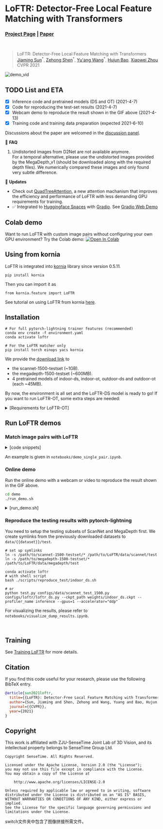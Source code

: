 # LoFTR: Detector-Free Local Feature Matching with Transformers
### [Project Page](https://zju3dv.github.io/loftr) | [Paper](https://arxiv.org/pdf/2104.00680.pdf)
<br/>

> LoFTR: Detector-Free Local Feature Matching with Transformers  
> [Jiaming Sun](https://jiamingsun.ml)<sup>\*</sup>, [Zehong Shen](https://zehongs.github.io/)<sup>\*</sup>, [Yu'ang Wang](https://github.com/angshine)<sup>\*</sup>, [Hujun Bao](http://www.cad.zju.edu.cn/home/bao/), [Xiaowei Zhou](http://www.cad.zju.edu.cn/home/xzhou/)  
> CVPR 2021

![demo_vid](assets/loftr-github-demo.gif)

## TODO List and ETA
- [x] Inference code and pretrained models (DS and OT) (2021-4-7)
- [x] Code for reproducing the test-set results (2021-4-7)
- [x] Webcam demo to reproduce the result shown in the GIF above (2021-4-13)
- [x] Training code and training data preparation (expected 2021-6-10)

Discussions about the paper are welcomed in the [discussion panel](https://github.com/zju3dv/LoFTR/discussions).

:thinking: **FAQ**

1. Undistorted images from D2Net are not available anymore.  
   For a temporal alternative, please use the undistorted images provided by the MegaDepth_v1 (should be downloaded along with the required depth files). We numerically compared these images and only found very subtle difference.

:triangular_flag_on_post: **Updates**
- Check out [QuadTreeAttention](https://github.com/Tangshitao/QuadTreeAttention), a new attention machanism that improves the efficiency and performance of LoFTR with less demanding GPU requirements for training.
- :white_check_mark: Integrated to [Huggingface Spaces](https://huggingface.co/spaces) with [Gradio](https://github.com/gradio-app/gradio). See [Gradio Web Demo](https://huggingface.co/spaces/akhaliq/Kornia-LoFTR)
## Colab demo
Want to run LoFTR with custom image pairs without configuring your own GPU environment? Try the Colab demo:
[![Open In Colab](https://colab.research.google.com/assets/colab-badge.svg)](https://colab.research.google.com/drive/1BgNIOjFHauFoNB95LGesHBIjioX74USW?usp=sharing)

## Using from kornia

LoFTR is integrated into [kornia](https://github.com/kornia/kornia) library since version 0.5.11.

```
pip install kornia
```

Then you can import it as 
```python3
from kornia.feature import LoFTR
```

See tutorial on using LoFTR from kornia [here](https://kornia-tutorials.readthedocs.io/en/latest/image_matching.html).


## Installation
```shell
# For full pytorch-lightning trainer features (recommended)
conda env create -f environment.yaml
conda activate loftr

# For the LoFTR matcher only
pip install torch einops yacs kornia
```

We provide the [download link](https://drive.google.com/drive/folders/1DOcOPZb3-5cWxLqn256AhwUVjBPifhuf?usp=sharing) to 
  - the scannet-1500-testset (~1GB).
  - the megadepth-1500-testset (~600MB).
  - 4 pretrained models of indoor-ds, indoor-ot, outdoor-ds and outdoor-ot (each ~45MB).

By now, the environment is all set and the LoFTR-DS model is ready to go! 
If you want to run LoFTR-OT, some extra steps are needed:

<details>
  <summary>[Requirements for LoFTR-OT]</summary>

  We use the code from [SuperGluePretrainedNetwork](https://github.com/magicleap/SuperGluePretrainedNetwork) for optimal transport. However, we can't provide the code directly due its strict LICENSE requirements. We recommend downloading it with the following command instead. 

  ```shell
  cd src/loftr/utils  
  wget https://raw.githubusercontent.com/magicleap/SuperGluePretrainedNetwork/master/models/superglue.py 
  ```
</details>


## Run LoFTR demos

### Match image pairs with LoFTR

<details>
  <summary>[code snippets]</summary>

  ```python
  from src.loftr import LoFTR, default_cfg

  # Initialize LoFTR
  matcher = LoFTR(config=default_cfg)
  matcher.load_state_dict(torch.load("weights/indoor_ds.ckpt")['state_dict'])
  matcher = matcher.eval().cuda()

  # Inference
  with torch.no_grad():
      matcher(batch)    # batch = {'image0': img0, 'image1': img1}
      mkpts0 = batch['mkpts0_f'].cpu().numpy()
      mkpts1 = batch['mkpts1_f'].cpu().numpy()
  ```

</details>

An example is given in `notebooks/demo_single_pair.ipynb`.

### Online demo
Run the online demo with a webcam or video to reproduce the result shown in the GIF above.
```bash
cd demo
./run_demo.sh
```
<details>
  <summary>[run_demo.sh]</summary>

  ```bash
  #!/bin/bash
  set -e
  # set -x

  if [ ! -f utils.py ]; then
      echo "Downloading utils.py from the SuperGlue repo."
      echo "We cannot provide this file directly due to its strict licence."
      wget https://raw.githubusercontent.com/magicleap/SuperGluePretrainedNetwork/master/models/utils.py
  fi

  # Use webcam 0 as input source. 
  input=0
  # or use a pre-recorded video given the path.
  # input=/home/sunjiaming/Downloads/scannet_test/$scene_name.mp4

  # Toggle indoor/outdoor model here.
  model_ckpt=../weights/indoor_ds.ckpt
  # model_ckpt=../weights/outdoor_ds.ckpt

  # Optionally assign the GPU ID.
  # export CUDA_VISIBLE_DEVICES=0

  echo "Running LoFTR demo.."
  eval "$(conda shell.bash hook)"
  conda activate loftr
  python demo_loftr.py --weight $model_ckpt --input $input
  # To save the input video and output match visualizations.
  # python demo_loftr.py --weight $model_ckpt --input $input --save_video --save_input

  # Running on remote GPU servers with no GUI.
  # Save images first.
  # python demo_loftr.py --weight $model_ckpt --input $input --no_display --output_dir="./demo_images/"
  # Then convert them to a video.
  # ffmpeg -framerate 15 -pattern_type glob -i '*.png' -c:v libx264 -r 30 -pix_fmt yuv420p out.mp4

  ```
</details>

### Reproduce the testing results with pytorch-lightning
You need to setup the testing subsets of ScanNet and MegaDepth first. We create symlinks from the previously downloaded datasets to `data/{{dataset}}/test`.

```shell
# set up symlinks
ln -s /path/to/scannet-1500-testset/* /path/to/LoFTR/data/scannet/test
ln -s /path/to/megadepth-1500-testset/* /path/to/LoFTR/data/megadepth/test
```

```shell
conda activate loftr
# with shell script
bash ./scripts/reproduce_test/indoor_ds.sh

# or
python test.py configs/data/scannet_test_1500.py configs/loftr/loftr_ds.py --ckpt_path weights/indoor_ds.ckpt --profiler_name inference --gpus=1 --accelerator="ddp"
```

For visualizing the results, please refer to `notebooks/visualize_dump_results.ipynb`.

<br/>


<!-- ### Image pair info for training on ScanNet
You can download the data at [here](https://drive.google.com/file/d/1fC2BezUSsSQy7_H65A0ZfrYK0RB3TXXj/view?usp=sharing).

<details>
  <summary>[data format]</summary>

```python
In [14]: npz_path = './cfg_1513_-1_0.2_0.8_0.15/scene_data/train/scene0000_01.npz'

In [15]: data = np.load(npz_path)

In [16]: data['name']
Out[16]:
array([[   0,    1,  276,  567],
       [   0,    1, 1147, 1170],
       [   0,    1,  541, 5757],
       ...,
       [   0,    1, 5366, 5393],
       [   0,    1, 2607, 5278],
       [   0,    1,  736, 5844]], dtype=uint16)

In [17]: data['score']
Out[17]: array([0.2903, 0.7715, 0.5986, ..., 0.7227, 0.5527, 0.4148], dtype=float16)

In [18]: len(data['name'])
Out[18]: 1684276

In [19]: len(data['score'])
Out[19]: 1684276
```
`data['name']` is the image pair info, organized as [`scene_id`, `seq_id`, `image0_id`, `image1_id`].

`data['score']` is the overlapping score defined in [SuperGlue](https://arxiv.org/pdf/1911.11763) (Page 12).
</details> -->


## Training
See [Training LoFTR](./docs/TRAINING.md) for more details.

## Citation

If you find this code useful for your research, please use the following BibTeX entry.

```bibtex
@article{sun2021loftr,
  title={{LoFTR}: Detector-Free Local Feature Matching with Transformers},
  author={Sun, Jiaming and Shen, Zehong and Wang, Yuang and Bao, Hujun and Zhou, Xiaowei},
  journal={{CVPR}},
  year={2021}
}
```

## Copyright
This work is affiliated with ZJU-SenseTime Joint Lab of 3D Vision, and its intellectual property belongs to SenseTime Group Ltd.

```
Copyright SenseTime. All Rights Reserved.

Licensed under the Apache License, Version 2.0 (the "License");
you may not use this file except in compliance with the License.
You may obtain a copy of the License at

    http://www.apache.org/licenses/LICENSE-2.0

Unless required by applicable law or agreed to in writing, software
distributed under the License is distributed on an "AS IS" BASIS,
WITHOUT WARRANTIES OR CONDITIONS OF ANY KIND, either express or implied.
See the License for the specific language governing permissions and
limitations under the License.
```


switch文件夹中包含了图像拼接所需文件。